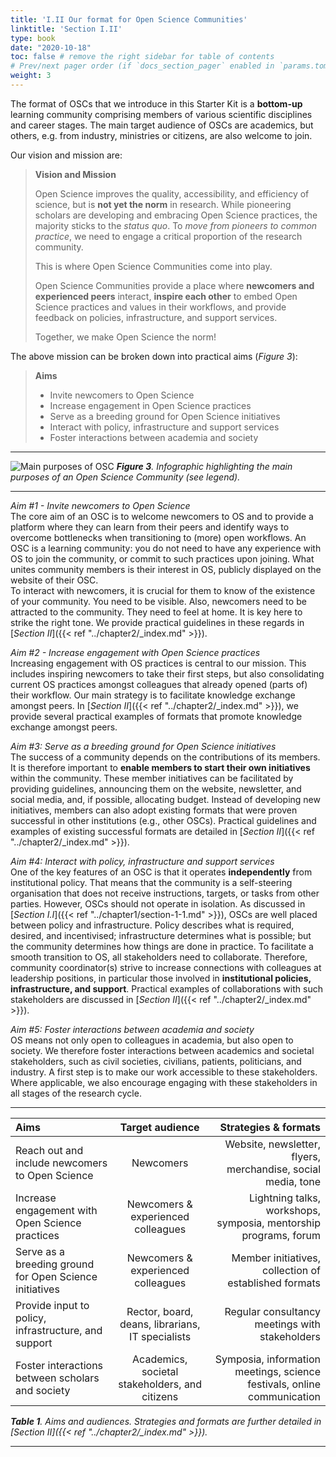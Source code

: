```yaml
---
title: 'I.II Our format for Open Science Communities'
linktitle: 'Section I.II'
type: book
date: "2020-10-18"
toc: false # remove the right sidebar for table of contents
# Prev/next pager order (if `docs_section_pager` enabled in `params.toml`)
weight: 3
---
```


The format of OSCs that we introduce in this Starter Kit is a **bottom-up** learning community comprising members of various scientific disciplines and career stages. The main target audience of OSCs are academics, but others, e.g. from industry, ministries or citizens, are also welcome to join.

Our vision and mission are:

> **Vision and Mission**
> 
> Open Science improves the quality, accessibility, and efficiency of science, but is **not yet the norm** in research. While pioneering scholars are developing and embracing Open Science practices, the majority sticks to the *status quo*. To *move from pioneers to common practice*, we need to engage a critical proportion of the research community.
> 
> This is where Open Science Communities come into play. 
> 
> Open Science Communities provide a place where **newcomers and experienced peers** interact, **inspire each other** to embed Open Science practices and values in their workflows, and provide feedback on policies, infrastructure, and support services.
> 
> Together, we make Open Science the norm!  

The above mission can be broken down into practical aims (*Figure 3*):

> **Aims**
> - Invite newcomers to Open Science
> - Increase engagement in Open Science practices 
> - Serve as a breeding ground for Open Science initiatives 
> - Interact with policy, infrastructure and support services
> - Foster interactions between academia and society

***

![Main purposes of OSC](../fig3.png "Main purposes of OSC")
***Figure 3**. Infographic highlighting the main purposes of an Open Science Community (see legend).*

***

*Aim #1 - Invite newcomers to Open Science*   
The core aim of an OSC is to welcome newcomers to OS and to provide a platform where they can learn from their peers and identify ways to overcome bottlenecks when transitioning to (more) open workflows. An OSC is a learning community: you do not need to have any experience with OS to join the community, or commit to such practices upon joining. What unites community members is their interest in OS, publicly displayed on the website of their OSC.   
To interact with newcomers, it is crucial for them to know of the existence of your community. You need to be visible. Also, newcomers need to be attracted to the community. They need to feel at home. It is key here to strike the right tone. We provide practical guidelines in these regards in [*Section II*]({{< ref "../chapter2/_index.md" >}}).

*Aim #2 -  Increase engagement with Open Science practices*   
Increasing engagement with OS practices is central to our mission. This includes inspiring newcomers to take their first steps, but also consolidating current OS practices amongst colleagues that already opened (parts of) their workflow. Our main strategy is to facilitate knowledge exchange amongst peers. In [*Section II*]({{< ref "../chapter2/_index.md" >}}), we provide several practical examples of formats that promote knowledge exchange amongst peers.

*Aim #3: Serve as a breeding ground for Open Science initiatives*   
The success of a community depends on the contributions of its members. It is therefore important to **enable members to start their own initiatives** within the community. These member initiatives can be facilitated by providing guidelines, announcing them on the website, newsletter, and social media, and, if possible, allocating budget. Instead of developing new initiatives, members can also adopt existing formats that were proven successful in other institutions (e.g., other OSCs). Practical guidelines and examples of existing successful formats are detailed in [*Section II*]({{< ref "../chapter2/_index.md" >}}).

*Aim #4: Interact with policy, infrastructure and support services*   
One of the key features of an OSC is that it operates **independently** from institutional policy. That means that the community is a self-steering organisation that does not receive instructions, targets, or tasks from other parties. However, OSCs should not operate in isolation. As discussed in [*Section I.I*]({{< ref "../chapter1/section-1-1.md" >}}), OSCs are well placed between policy and infrastructure. Policy describes what is required, desired, and incentivised; infrastructure determines what is possible; but the community determines how things are done in practice. To facilitate a smooth transition to OS, all stakeholders need to collaborate. Therefore, community coordinator(s) strive to increase connections with colleagues at leadership positions, in particular those involved in **institutional policies, infrastructure, and support**. Practical examples of collaborations with such stakeholders are discussed in [*Section II*]({{< ref "../chapter2/_index.md" >}}).

*Aim #5: Foster interactions between academia and society*   
OS means not only open to colleagues in academia, but also open to society. We therefore foster interactions between academics and societal stakeholders, such as civil societies, civilians, patients, politicians, and industry. A first step is to make our work accessible to these stakeholders. Where applicable, we also encourage engaging with these stakeholders in all stages of the research cycle.

***

| Aims       | Target audience     | Strategies & formats    |
| :------------- | :----------: | -----------: |
| Reach out and include newcomers to Open Science | Newcomers | Website, newsletter, flyers, <br> merchandise, social media, tone |
| Increase engagement with Open Science practices | Newcomers & experienced colleagues | Lightning talks, workshops, <br> symposia, mentorship programs, forum |
| Serve as a breeding ground for Open Science initiatives | Newcomers & experienced colleagues | Member initiatives, collection of established formats |
| Provide input to policy, infrastructure, and support | Rector, board, deans, librarians, IT specialists | Regular consultancy meetings with stakeholders |
| Foster interactions between scholars and society | Academics, societal stakeholders, and citizens | Symposia, information meetings, science festivals, online communication |

***Table 1**. Aims and audiences. Strategies and formats are further detailed in [Section II]({{< ref "../chapter2/_index.md" >}}).*

***